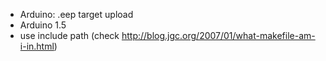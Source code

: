 - Arduino: .eep target upload
- Arduino 1.5
- use include path 
  (check http://blog.jgc.org/2007/01/what-makefile-am-i-in.html)
